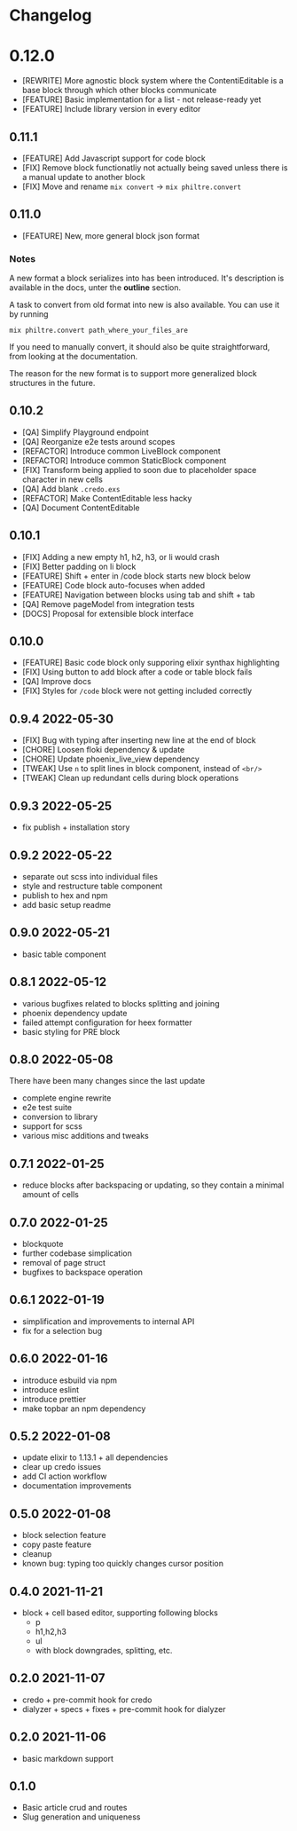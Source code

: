 # Changelog

# 0.12.0

- [REWRITE] More agnostic block system where the ContentiEditable is a base
  block through which other blocks communicate
- [FEATURE] Basic implementation for a list - not release-ready yet
- [FEATURE] Include library version in every editor

## 0.11.1

- [FEATURE] Add Javascript support for code block
- [FIX] Remove block functionatliy not actually being saved unless there is a
  manual update to another block
- [FIX] Move and rename `mix convert` -> `mix philtre.convert`

## 0.11.0

- [FEATURE] New, more general block json format

### Notes

A new format a block serializes into has been introduced. It's description is
available in the docs, unter the **outline** section.

A task to convert from old format into new is also available. You can use it by
running

```
mix philtre.convert path_where_your_files_are
```

If you need to manually convert, it should also be quite straightforward, from
looking at the documentation.

The reason for the new format is to support more generalized block structures
in the future.

## 0.10.2

- [QA] Simplify Playground endpoint
- [QA] Reorganize e2e tests around scopes
- [REFACTOR] Introduce common LiveBlock component
- [REFACTOR] Introduce common StaticBlock component
- [FIX] Transform being applied to soon due to placeholder space character in new cells
- [QA] Add blank `.credo.exs`
- [REFACTOR] Make ContentEditable less hacky
- [QA] Document ContentEditable

## 0.10.1

- [FIX] Adding a new empty h1, h2, h3, or li would crash
- [FIX] Better padding on li block
- [FEATURE] Shift + enter in /code block starts new block below
- [FEATURE] Code block auto-focuses when added
- [FEATURE] Navigation between blocks using tab and shift + tab
- [QA] Remove pageModel from integration tests
- [DOCS] Proposal for extensible block interface

## 0.10.0

- [FEATURE] Basic code block only supporing elixir synthax highlighting
- [FIX] Using button to add block after a code or table block fails
- [QA] Improve docs
- [FIX] Styles for `/code` block were not getting included correctly

## 0.9.4 2022-05-30

- [FIX] Bug with typing after inserting new line at the end of block
- [CHORE] Loosen floki dependency & update
- [CHORE] Update phoenix_live_view dependency
- [TWEAK] Use `n` to split lines in block component, instead of `<br/>`
- [TWEAK] Clean up redundant cells during block operations

## 0.9.3 2022-05-25

- fix publish + installation story

## 0.9.2 2022-05-22

- separate out scss into individual files
- style and restructure table component
- publish to hex and npm
- add basic setup readme

## 0.9.0 2022-05-21

- basic table component

## 0.8.1 2022-05-12

- various bugfixes related to blocks splitting and joining
- phoenix dependency update
- failed attempt configuration for heex formatter
- basic styling for PRE block

## 0.8.0 2022-05-08

There have been many changes since the last update

- complete engine rewrite
- e2e test suite
- conversion to library
- support for scss
- various misc additions and tweaks

## 0.7.1 2022-01-25

- reduce blocks after backspacing or updating, so they contain a minimal amount of cells

## 0.7.0 2022-01-25

- blockquote
- further codebase simplication
- removal of page struct
- bugfixes to backspace operation

## 0.6.1 2022-01-19

- simplification and improvements to internal API
- fix for a selection bug

## 0.6.0 2022-01-16

- introduce esbuild via npm
- introduce eslint
- introduce prettier
- make topbar an npm dependency

## 0.5.2 2022-01-08

- update elixir to 1.13.1 + all dependencies
- clear up credo issues
- add CI action workflow
- documentation improvements

## 0.5.0 2022-01-08

- block selection feature
- copy paste feature
- cleanup
- known bug: typing too quickly changes cursor position

## 0.4.0 2021-11-21

- block + cell based editor, supporting following blocks
  - p
  - h1,h2,h3
  - ul
  - with block downgrades, splitting, etc.

## 0.2.0 2021-11-07

- credo + pre-commit hook for credo
- dialyzer + specs + fixes + pre-commit hook for dialyzer

## 0.2.0 2021-11-06

- basic markdown support

## 0.1.0

- Basic article crud and routes
- Slug generation and uniqueness
